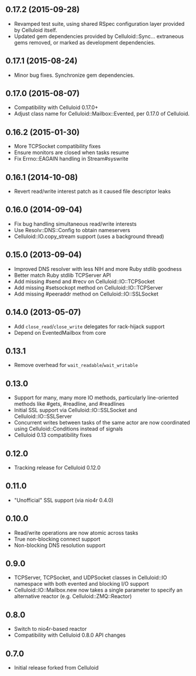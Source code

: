 0.17.2 (2015-09-28)
-----
* Revamped test suite, using shared RSpec configuration layer provided by Celluloid itself.
* Updated gem dependencies provided by Celluloid::Sync... extraneous gems removed, or marked as development dependencies.

0.17.1 (2015-08-24)
-----
* Minor bug fixes. Synchronize gem dependencies.

0.17.0 (2015-08-07)
-----
* Compatibility with Celluloid 0.17.0+
* Adjust class name for Celluloid::Mailbox::Evented, per 0.17.0 of Celluloid.

0.16.2 (2015-01-30)
-----
* More TCPSocket compatibility fixes
* Ensure monitors are closed when tasks resume
* Fix Errno::EAGAIN handling in Stream#syswrite

0.16.1 (2014-10-08)
-----
* Revert read/write interest patch as it caused file descriptor leaks

0.16.0 (2014-09-04)
-----
* Fix bug handling simultaneous read/write interests
* Use Resolv::DNS::Config to obtain nameservers
* Celluloid::IO.copy_stream support (uses a background thread)

0.15.0 (2013-09-04)
-----
* Improved DNS resolver with less NIH and more Ruby stdlib goodness
* Better match Ruby stdlib TCPServer API
* Add missing #send and #recv on Celluloid::IO::TCPSocket
* Add missing #setsockopt method on Celluloid::IO::TCPServer
* Add missing #peeraddr method on Celluloid::IO::SSLSocket

0.14.0 (2013-05-07)
-----
* Add `close_read`/`close_write` delegates for rack-hijack support
* Depend on EventedMailbox from core

0.13.1
-----
* Remove overhead for `wait_readable`/`wait_writable`

0.13.0
-----
* Support for many, many more IO methods, particularly line-oriented
  methods like #gets, #readline, and #readlines
* Initial SSL support via Celluloid::IO::SSLSocket and
  Celluloid::IO::SSLServer
* Concurrent writes between tasks of the same actor are now coordinated
  using Celluloid::Conditions instead of signals
* Celluloid 0.13 compatibility fixes

0.12.0
-----
* Tracking release for Celluloid 0.12.0

0.11.0
-----
* "Unofficial" SSL support (via nio4r 0.4.0)

0.10.0
-----
* Read/write operations are now atomic across tasks
* True non-blocking connect support
* Non-blocking DNS resolution support

0.9.0
-----
* TCPServer, TCPSocket, and UDPSocket classes in Celluloid::IO namespace
  with both evented and blocking I/O support
* Celluloid::IO::Mailbox.new now takes a single parameter to specify an
  alternative reactor (e.g. Celluloid::ZMQ::Reactor)

0.8.0
-----
* Switch to nio4r-based reactor
* Compatibility with Celluloid 0.8.0 API changes

0.7.0
-----
* Initial release forked from Celluloid
